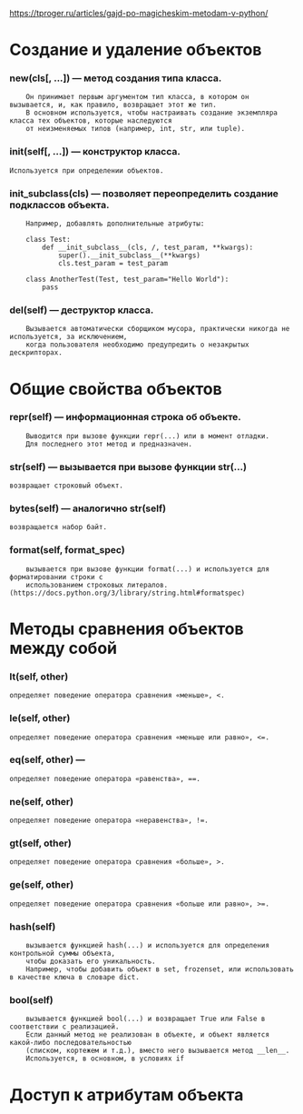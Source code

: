 https://tproger.ru/articles/gajd-po-magicheskim-metodam-v-python/

# Создание и удаление объектов

### __new__(cls[, ...]) — метод создания типа класса.
```
    Он принимает первым аргументом тип класса, в котором он вызывается, и, как правило, возвращает этот же тип. 
    В основном используется, чтобы настраивать создание экземпляра класса тех объектов, которые наследуются 
    от неизменяемых типов (например, int, str, или tuple).
```

### __init__(self[, ...]) — конструктор класса. 
```Используется при определении объектов.```

### __init_subclass__(cls) — позволяет переопределить создание подклассов объекта.
```
    Например, добавлять дополнительные атрибуты:
    
    class Test:
        def __init_subclass__(cls, /, test_param, **kwargs):
            super().__init_subclass__(**kwargs)
            cls.test_param = test_param
    
    class AnotherTest(Test, test_param="Hello World"):
        pass
```

### __del__(self) — деструктор класса. 
```
    Вызывается автоматически сборщиком мусора, практически никогда не используется, за исключением, 
    когда пользователя необходимо предупредить о незакрытых дескрипторах.
```

# Общие свойства объектов

###  __repr__(self) — информационная строка об объекте.
```
    Выводится при вызове функции repr(...) или в момент отладки. 
    Для последнего этот метод и предназначен. 
```

### __str__(self) — вызывается при вызове функции str(...)
```возвращает строковый объект.```

### __bytes__(self) — аналогично __str__(self)
```возвращается набор байт.```

### __format__(self, format_spec)
```
    вызывается при вызове функции format(...) и используется для форматировании строки с 
    использованием строковых литералов.(https://docs.python.org/3/library/string.html#formatspec)
```

# Методы сравнения объектов между собой

### __lt__(self, other)
```определяет поведение оператора сравнения «меньше», <.```

### __le__(self, other)
```определяет поведение оператора сравнения «меньше или равно», <=.```

### __eq__(self, other) — 
```определяет поведение оператора «равенства», ==.```

### __ne__(self, other)
```определяет поведение оператора «неравенства», !=.```

### __gt__(self, other)
```определяет поведение оператора сравнения «больше», >.```

### __ge__(self, other)
```определяет поведение оператора сравнения «больше или равно», >=.```

### __hash__(self)  
```
    вызывается функцией hash(...) и используется для определения контрольной суммы объекта, 
    чтобы доказать его уникальность.
    Например, чтобы добавить объект в set, frozenset, или использовать в качестве ключа в словаре dict.
```

### __bool__(self)
```
    вызывается функцией bool(...) и возвращает True или False в соответствии с реализацией. 
    Если данный метод не реализован в объекте, и объект является какой-либо последовательностью 
    (списком, кортежем и т.д.), вместо него вызывается метод __len__. 
    Используется, в основном, в условиях if    
```

# Доступ к атрибутам объекта